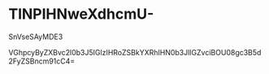 # TlNPIHNweXdhcmU-
SnVseSAyMDE3

VGhpcyByZXBvc2l0b3J5IGlzIHRoZSBkYXRhIHN0b3JlIGZvciBOU08gc3B5d2FyZSBncm91cC4=
